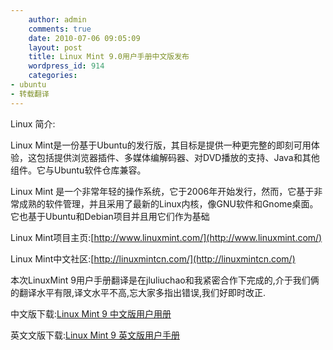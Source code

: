 ```yaml
---
    author: admin
    comments: true
    date: 2010-07-06 09:05:09
    layout: post
    title: Linux Mint 9.0用户手册中文版发布
    wordpress_id: 914
    categories:
- ubuntu
- 转载翻译
---
```


Linux 简介:

Linux Mint是一份基于Ubuntu的发行版，其目标是提供一种更完整的即刻可用体验，这包括提供浏览器插件、多媒体编解码器、对DVD播放的支持、Java和其他组件。它与Ubuntu软件仓库兼容。

Linux Mint 是一个非常年轻的操作系统，它于2006年开始发行，然而，它基于非常成熟的软件管理，并且采用了最新的Linux内核，像GNU软件和Gnome桌面。它也基于Ubuntu和Debian项目并且用它们作为基础

Linux Mint项目主页:[http://www.linuxmint.com/](http://www.linuxmint.com/)

Linux Mint中文社区:[http://linuxmintcn.com/](http://linuxmintcn.com/)

本次LinuxMint 9用户手册翻译是在jluliuchao和我紧密合作下完成的,介于我们俩的翻译水平有限,译文水平不高,忘大家多指出错误,我们好即时改正.

中文版下载:[Linux Mint 9 中文版用户用册](http://www.freetstar.com/wp-content/uploads/2010/07/Linux-Mint-9.0-用户用册.pdf)

英文文版下载:[Linux  Mint 9 英文版用户手册](http://ftp.heanet.ie/pub/linuxmint.com/docs/user-guide/english_9.0.pdf)


